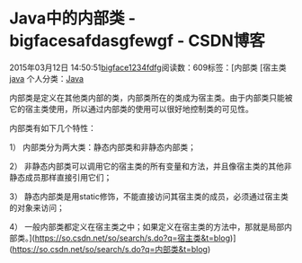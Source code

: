 # Java中的内部类 - bigfacesafdasgfewgf - CSDN博客





2015年03月12日 14:50:51[bigface1234fdfg](https://me.csdn.net/puqutogether)阅读数：609标签：[内部类																[宿主类																[java](https://so.csdn.net/so/search/s.do?q=java&t=blog)
个人分类：[Java](https://blog.csdn.net/puqutogether/article/category/2595127)









内部类是定义在其他类内部的类，内部类所在的类成为宿主类。由于内部类只能被它的宿主类使用，所以通过内部类的使用可以很好地控制类的可见性。



内部类有如下几个特性：

1） 内部类分为两大类：静态内部类和非静态内部类；

2） 非静态内部类可以调用它的宿主类的所有变量和方法，并且像宿主类的其他非静态成员那样直接引用它们；

3） 静态内部类是用static修饰，不能直接访问其宿主类的成员，必须通过宿主类的对象来访问；

4） 一般内部类都定义在宿主类之中；如果定义在宿主类的方法中，那就是局部内部类。](https://so.csdn.net/so/search/s.do?q=宿主类&t=blog)](https://so.csdn.net/so/search/s.do?q=内部类&t=blog)





